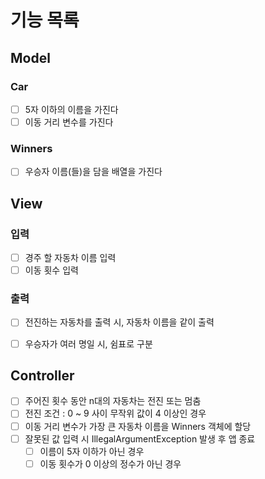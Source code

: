 # 기능 목록

## Model
### Car
- [ ] 5자 이하의 이름을 가진다
- [ ] 이동 거리 변수를 가진다

### Winners
- [ ] 우승자 이름(들)을 담을 배열을 가진다

## View
### 입력
- [ ] 경주 할 자동차 이름 입력
- [ ] 이동 횟수 입력

### 출력
- [ ] 전진하는 자동차를 출력 시, 자동차 이름을 같이 출력
- [ ] 우승자가 여러 명일 시, 쉼표로 구분


## Controller
- [ ] 주어진 횟수 동안 n대의 자동차는 전진 또는 멈춤
- [ ] 전진 조건 : 0 ~ 9 사이 무작위 값이 4 이상인 경우
- [ ] 이동 거리 변수가 가장 큰 자동차 이름을 Winners 객체에 할당
- [ ] 잘못된 값 입력 시 IllegalArgumentException 발생 후 앱 종료
  - [ ] 이름이 5자 이하가 아닌 경우
  - [ ] 이동 횟수가 0 이상의 정수가 아닌 경우